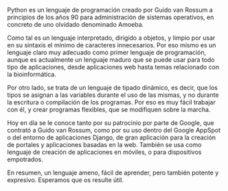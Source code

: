 Python es un lenguaje de programación creado por Guido van Rossum a principios de los años 90 para administración de sistemas operativos, en concreto de uno olvidado denominado Amoeba.

Como tal es un lenguaje interpretado, dirigido a objetos, y limpio por usar en su sintaxis el mínimo de caracteres innecesarios. Por eso mismo es un lenguaje claro muy adecuado como primer lenguaje de programación, aunque es actualmente un lenguaje maduro que se puede usar para todo tipo de aplicaciones, desde aplicaciones web hasta temas relacionado con la bioinformática.

Por otro lado, se trata de un lenguaje de tipado dinámico, es decir, que los tipos se asignan a las variables durante el uso de las mismas, y no durante la escritura o compilación de los programas. Por eso es muy fácil trabajar con él, y crear programas flexibles, que se modifiquen sobre la marcha.

Hoy en día se le conoce tanto por su patrocinio por parte de Google, que contrató a Guido van Rossum, como por su uso dentro del Google AppSpot o del entorno de aplicaciones Django, de gran aplicación para la creación de portales y aplicaciones basadas en la web. También se usa como lenguaje de creación de aplicaciones en móviles, o para dispositivos empotrados.

En resumen, un lenguaje ameno, fácil de aprender, pero también potente y expresivo. Esperamos que os resulte útil.
